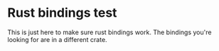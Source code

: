 # Rust bindings test

This is just here to make sure rust bindings work. The bindings you're looking
for are in a different crate.
